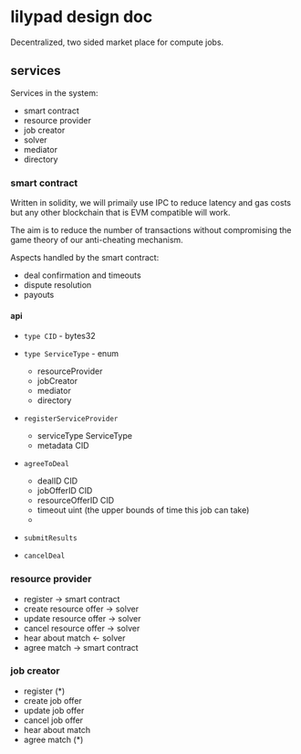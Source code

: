 # lilypad design doc

Decentralized, two sided market place for compute jobs.

## services

Services in the system:

 * smart contract
 * resource provider
 * job creator
 * solver
 * mediator
 * directory

### smart contract

Written in solidity, we will primaily use IPC to reduce latency and gas costs but any other blockchain that is EVM compatible will work.

The aim is to reduce the number of transactions without compromising the game theory of our anti-cheating mechanism.

Aspects handled by the smart contract:

 * deal confirmation and timeouts
 * dispute resolution
 * payouts

#### api

 * `type CID` - bytes32

 * `type ServiceType` - enum
    * resourceProvider
    * jobCreator
    * mediator
    * directory

 * `registerServiceProvider`
    * serviceType ServiceType
    * metadata CID
   
 * `agreeToDeal`
   * dealID CID
   * jobOfferID CID
   * resourceOfferID CID
   * timeout uint (the upper bounds of time this job can take)
   * 
   
 * `submitResults`

 * `cancelDeal`


### resource provider

 * register -> smart contract
 * create resource offer -> solver
 * update resource offer -> solver
 * cancel resource offer -> solver
 * hear about match <- solver
 * agree match -> smart contract

### job creator

 * register (*)
 * create job offer
 * update job offer
 * cancel job offer
 * hear about match
 * agree match (*)